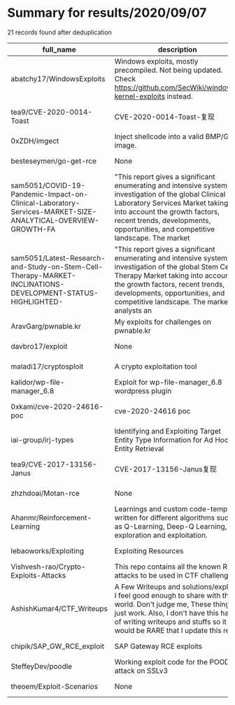
# Summary for results/2020/09/07
    
21 records found after deduplication

| full_name | description | html_url | matched_list | matched_count | pushed_at | size | stargazers_count | language | forks_count | vul_ids |
|------------------------------------------------------------------------------------------------------------|------------------------------------------------------------------------------------------------------------------------------------------------------------------------------------------------------------------------------------------------------------------|-------------------------------------------------------------------------------------------------------------------------------|----------------------|-----------------|---------------------------|--------|--------------------|------------------|---------------|--------------------|
| abatchy17/WindowsExploits | Windows exploits, mostly precompiled. Not being updated. Check https://github.com/SecWiki/windows-kernel-exploits instead. | https://github.com/abatchy17/WindowsExploits | ['exploit'] | 1 | 2020-09-07 04:17:23+00:00 | 46824 | 1351 | Python | 529 | [] |
| tea9/CVE-2020-0014-Toast | CVE-2020-0014-Toast-复现 | https://github.com/tea9/CVE-2020-0014-Toast | ['cve-2'] | 1 | 2020-09-07 06:34:42+00:00 | 1540 | 4 | Java | 4 | ['CVE-2020-0014'] |
| 0xZDH/imgect | Inject shellcode into a valid BMP/GIF image. | https://github.com/0xZDH/imgect | ['shellcode'] | 1 | 2020-09-07 21:57:05+00:00 | 5 | 4 | Python | 1 | [] |
| besteseymen/go-get-rce | None | https://github.com/besteseymen/go-get-rce | ['rce'] | 1 | 2020-09-07 20:44:48+00:00 | 5 | 0 | Go | 0 | [] |
| sam5051/COVID-19-Pandemic-Impact-on-Clinical-Laboratory-Services-MARKET-SIZE-ANALYTICAL-OVERVIEW-GROWTH-FA | "This report gives a significant enumerating and intensive systematic investigation of the global Clinical Laboratory Services Market taking into account the growth factors, recent trends, developments, opportunities, and competitive landscape. The market | https://github.com/sam5051/COVID-19-Pandemic-Impact-on-Clinical-Laboratory-Services-MARKET-SIZE-ANALYTICAL-OVERVIEW-GROWTH-FA | ['exploit'] | 1 | 2020-09-07 12:40:25+00:00 | 3 | 0 | | 0 | [] |
| sam5051/Latest-Research-and-Study-on-Stem-Cell-Therapy-MARKET-INCLINATIONS-DEVELOPMENT-STATUS-HIGHLIGHTED- | "This report gives a significant enumerating and intensive systematic investigation of the global Stem Cell Therapy Market taking into account the growth factors, recent trends, developments, opportunities, and competitive landscape. The market analysts an | https://github.com/sam5051/Latest-Research-and-Study-on-Stem-Cell-Therapy-MARKET-INCLINATIONS-DEVELOPMENT-STATUS-HIGHLIGHTED- | ['exploit'] | 1 | 2020-09-07 12:38:16+00:00 | 3 | 0 | | 0 | [] |
| AravGarg/pwnable.kr | My exploits for challenges on pwnable.kr | https://github.com/AravGarg/pwnable.kr | ['exploit'] | 1 | 2020-09-07 11:51:46+00:00 | 1984 | 0 | C | 1 | [] |
| davbro17/exploit | None | https://github.com/davbro17/exploit | ['exploit'] | 1 | 2020-09-07 01:34:28+00:00 | 2 | 0 | Python | 0 | [] |
| maladi17/cryptosploit | A crypto exploitation tool | https://github.com/maladi17/cryptosploit | ['exploit'] | 1 | 2020-09-07 05:20:35+00:00 | 7 | 0 | C++ | 0 | [] |
| kalidor/wp-file-manager_6.8 | Exploit for wp-file-manager_6.8 wordpress plugin | https://github.com/kalidor/wp-file-manager_6.8 | ['exploit'] | 1 | 2020-09-07 14:12:19+00:00 | 2 | 0 | Python | 0 | [] |
| 0xkami/cve-2020-24616-poc | cve-2020-24616 poc | https://github.com/0xkami/cve-2020-24616-poc | ['cve poc', 'cve-2'] | 2 | 2020-09-07 06:22:50+00:00 | 3434 | 1 | Java | 3 | ['CVE-2020-24616'] |
| iai-group/irj-types | Identifying and Exploiting Target Entity Type Information for Ad Hoc Entity Retrieval | https://github.com/iai-group/irj-types | ['exploit'] | 1 | 2020-09-07 13:48:50+00:00 | 158061 | 4 | Python | 0 | [] |
| tea9/CVE-2017-13156-Janus | CVE-2017-13156-Janus复现 | https://github.com/tea9/CVE-2017-13156-Janus | ['cve-2'] | 1 | 2020-09-07 07:06:50+00:00 | 7933 | 2 | Smali | 1 | ['CVE-2017-13156'] |
| zhzhdoai/Motan-rce | None | https://github.com/zhzhdoai/Motan-rce | ['rce'] | 1 | 2020-09-07 11:33:23+00:00 | 19184 | 5 | Java | 0 | [] |
| Ahanmr/Reinforcement-Learning | Learnings and custom code-template written for different algorithms such as Q-Learning, Deep-Q Learning, exploration and exploitation. | https://github.com/Ahanmr/Reinforcement-Learning | ['exploit'] | 1 | 2020-09-07 19:17:04+00:00 | 1835 | 0 | Jupyter Notebook | 0 | [] |
| lebaoworks/Exploiting | Exploiting Resources | https://github.com/lebaoworks/Exploiting | ['exploit'] | 1 | 2020-09-07 02:45:47+00:00 | 4 | 0 | Assembly | 0 | [] |
| Vishvesh-rao/Crypto-Exploits-Attacks | This repo contains all the known RSA attacks to be used in CTF challenges | https://github.com/Vishvesh-rao/Crypto-Exploits-Attacks | ['exploit'] | 1 | 2020-09-07 14:35:01+00:00 | 16 | 0 | Python | 0 | [] |
| AshishKumar4/CTF_Writeups | A Few Writeups and solutions/exploits I feel good enough to share with the world. Don't judge me, These things just work. Also, I don't have this habit of writing writeups and stuffs so it would be RARE that I update this repo. | https://github.com/AshishKumar4/CTF_Writeups | ['exploit'] | 1 | 2020-09-07 18:31:13+00:00 | 36669 | 1 | HTML | 0 | [] |
| chipik/SAP_GW_RCE_exploit | SAP Gateway RCE exploits | https://github.com/chipik/SAP_GW_RCE_exploit | ['exploit', 'rce'] | 2 | 2020-09-07 13:46:04+00:00 | 24 | 127 | Python | 45 | [] |
| SteffeyDev/poodle | Working exploit code for the POODLE attack on SSLv3 | https://github.com/SteffeyDev/poodle | ['exploit'] | 1 | 2020-09-07 00:27:13+00:00 | 172 | 8 | Python | 4 | [] |
| theoem/Exploit-Scenarios | None | https://github.com/theoem/Exploit-Scenarios | ['exploit'] | 1 | 2020-09-07 20:17:31+00:00 | 12 | 0 | Python | 0 | [] |
